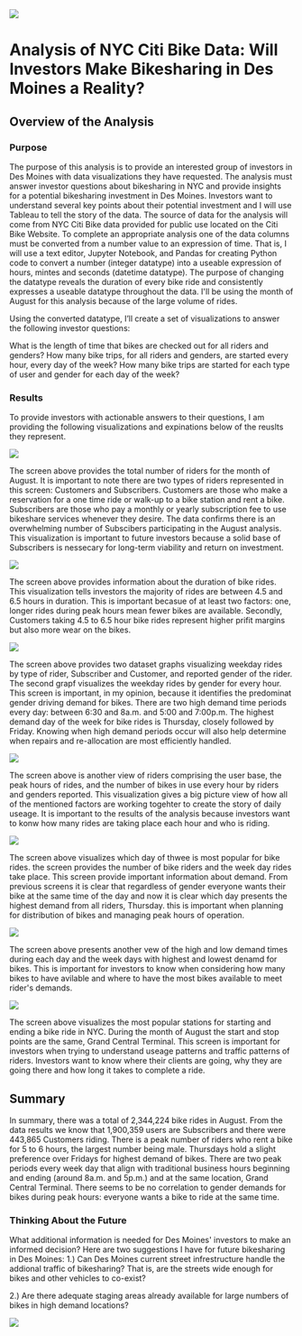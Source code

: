 <img src="pictures/citibike.png">

# Analysis of NYC Citi Bike Data: Will Investors Make Bikesharing in Des Moines a Reality? 
## Overview of the Analysis ##
### Purpose 

The purpose of this analysis is to provide an interested group of investors in Des Moines with data visualizations they have requested. The analysis must answer investor questions about bikesharing in NYC and provide insights for a potential bikesharing investment in Des Moines. Investors want to understand several key points about their potential investment and I will use Tableau to tell the story of the data. The source of data for the analysis will come from NYC Citi Bike data provided for public use located on the Citi Bike Website. To complete an appropriate analysis one of the data columns must be converted from a number value to an expression of time. That is, I will use a text editor, Jupyter Notebook, and Pandas for creating Python code to convert a number (integer datatype) into a useable expression of hours, mintes and seconds (datetime datatype). The purpose of changing the datatype reveals the duration of every bike ride and consistently expresses a useable datatype throughout the data. I'll be using the month of August for this analysis because of the large volume of rides. 

Using the converted datatype, I’ll create a set of visualizations to answer the following investor questions:

What is the length of time that bikes are checked out for all riders and genders?
How many bike trips, for all riders and genders, are started every hour, every day of the week?
How many bike trips are started for each type of user and gender for each day of the week?

### Results

To provide investors with actionable answers to their questions, I am providing the following visualizations and expinations below of the reuslts they represent.

<img src="pictures/Screen1.png">

The screen above provides the total number of riders for the month of August. It is important to note there are two types of riders represented in this screen: Customers and Subscribers. Customers are those who make a reservation for a one time ride or walk-up to a bike station and rent a bike. Subscribers are those who pay a monthly or yearly subscription fee to use bikeshare services whenever they desire. The data confirms there is an overwhelming number of Subscibers participating in the August analysis. This visualization is important to future investors because a solid base of Subscribers is nessecary for long-term viability and return on investment.



<img src="pictures/Screen2.png">


The screen above provides information about the duration of bike rides. This visualization tells investors the majority of rides are between 4.5 and 6.5 hours in duration. This is important becasue of at least two factors: one, longer rides during peak hours mean fewer bikes are available. Secondly, Customers taking 4.5 to 6.5 hour bike rides represent higher prifit margins but also more wear on the bikes.


<img src="pictures/Screen3.png">

The screen above provides two dataset graphs visualizing weekday rides by type of rider, Subscriber and Customer, and reported gender of the rider. The second grapf visualizes the weekday rides by gender for every hour. This screen is important, in my opinion, because it identifies the predominat gender driving demand for bikes. There are two high demand time periods every day: between 6:30 and 8a.m. and 5:00 and 7:00p.m. The highest demand day of the week for bike rides is Thursday, closely followed by Friday. Knowing when high demand periods occur will also help determine when repairs and re-allocation are most efficiently handled.


<img src="pictures/Screen4.png">

The screen above is another view of riders comprising the user base, the peak hours of rides, and the number of bikes in use every hour by riders and genders reported. This visualization gives a big picture view of how all of the mentioned factors are working togehter to create the story of daily useage. It is important to the results of the analysis because investors want to konw how many rides are taking place each hour and who is riding.  

<img src="pictures/Screen5.png">

The screen above visualizes which day of thwee is most popular for bike rides. the screen provides the number of bike riders and the week day rides take place. This screen provide important information about demand. From previous screens it is clear that regardless of gender everyone wants their bike at the same time of the day and now it is clear which day presents the highest demand from all riders, Thursday. this is important when planning for distribution of bikes and managing peak hours of operation.

<img src="pictures/Screen6.png">

The screen above presents another vew of the high and low demand times during each day and the week days with highest and lowest denamd for bikes. This is important for investors to know when considering how many bikes to have avilable and where to have the most bikes available to meet rider's demands.

<img src="pictures/Screen9.png">

The screen above visualizes the most popular stations for starting and ending a bike ride in NYC. During the month of August the start and stop points are the same, Grand Central Terminal. This screen is important for investors when trying to understand useage patterns and traffic patterns of riders. Investors want to know where their clients are going, why they are going there and how long it takes to complete a ride. 


## Summary
In summary, there was a total of 2,344,224 bike rides in August. From the data results we know that 1,900,359 users are Subscribers and there were 443,865 Customers riding. There is a peak number of riders who rent a bike for 5 to 6 hours, the largest number being male. Thursdays hold a slight preference over Fridays for highest demand of bikes. There are two peak periods every week day that align with traditional business hours beginning and ending (around 8a.m. and 5p.m.) and at the same location, Grand Central Terminal. There seems to be no correlation to gender demands for bikes during peak hours: everyone wants a bike to ride at the same time. 

### Thinking About the Future
What additional information is needed for Des Moines' investors to make an informed decision? Here are two suggestions I have for future bikesharing in Des Moines: 
1.) Can Des Moines current street infrestructure handle the addional traffic of bikesharing? That is, are the streets wide enough for bikes and other vehicles to co-exist? 


2.) Are there adequate staging areas already available for large numbers of bikes in high demand locations?

<img src="pictures/Screen7.png">





